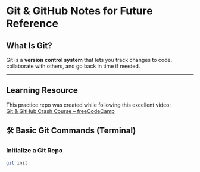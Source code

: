 # Git & GitHub Notes for Future Reference

## What Is Git?

Git is a **version control system** that lets you track changes to code, collaborate with others, and go back in time if needed.

---
## Learning Resource

This practice repo was created while following this excellent video:  
[Git & GitHub Crash Course – freeCodeCamp](https://youtu.be/RGOj5yH7evk?feature=shared)

## 🛠️ Basic Git Commands (Terminal)

### Initialize a Git Repo

```bash
git init
